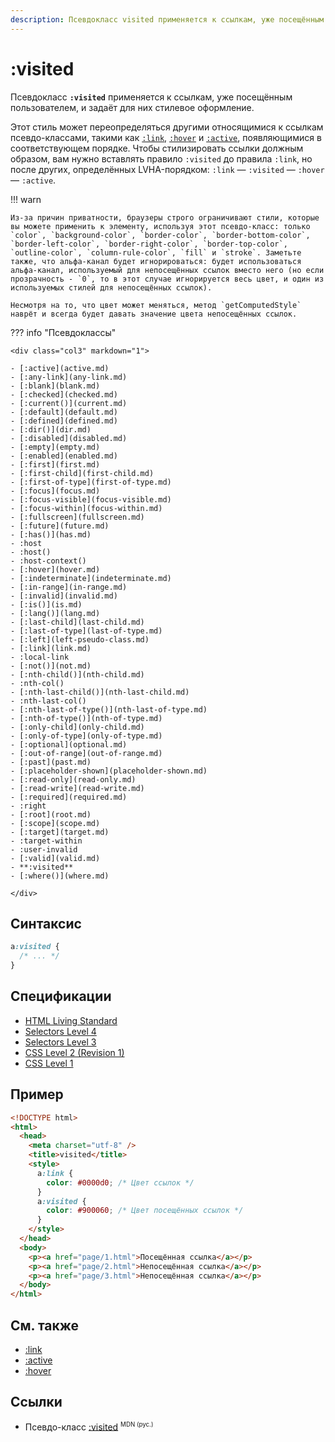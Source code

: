 ```yaml
---
description: Псевдокласс visited применяется к ссылкам, уже посещённым пользователем, и задаёт для них стилевое оформление
---
```


# :visited

Псевдокласс **`:visited`** применяется к ссылкам, уже посещённым пользователем, и задаёт для них стилевое оформление.

Этот стиль может переопределяться другими относящимися к ссылкам псевдо-классами, такими как [`:link`](link.md), [`:hover`](hover.md) и [`:active`](active.md), появляющимися в соответствующем порядке. Чтобы стилизировать ссылки должным образом, вам нужно вставлять правило `:visited` до правила `:link`, но после других, определённых LVHA-порядком: `:link` — `:visited` — `:hover` — `:active`.

!!! warn

    Из-за причин приватности, браузеры строго ограничивают стили, которые вы можете применить к элементу, используя этот псевдо-класс: только `color`, `background-color`, `border-color`, `border-bottom-color`, `border-left-color`, `border-right-color`, `border-top-color`, `outline-color`, `column-rule-color`, `fill` и `stroke`. Заметьте также, что альфа-канал будет игнорироваться: будет использоваться альфа-канал, используемый для непосещённых ссылок вместо него (но если прозрачность - `0`, то в этот случае игнорируется весь цвет, и один из используемых стилей для непосещённых ссылок).

    Несмотря на то, что цвет может меняться, метод `getComputedStyle` наврёт и всегда будет давать значение цвета непосещённых ссылок.

??? info "Псевдоклассы"

    <div class="col3" markdown="1">

    - [:active](active.md)
    - [:any-link](any-link.md)
    - [:blank](blank.md)
    - [:checked](checked.md)
    - [:current()](current.md)
    - [:default](default.md)
    - [:defined](defined.md)
    - [:dir()](dir.md)
    - [:disabled](disabled.md)
    - [:empty](empty.md)
    - [:enabled](enabled.md)
    - [:first](first.md)
    - [:first-child](first-child.md)
    - [:first-of-type](first-of-type.md)
    - [:focus](focus.md)
    - [:focus-visible](focus-visible.md)
    - [:focus-within](focus-within.md)
    - [:fullscreen](fullscreen.md)
    - [:future](future.md)
    - [:has()](has.md)
    - :host
    - :host()
    - :host-context()
    - [:hover](hover.md)
    - [:indeterminate](indeterminate.md)
    - [:in-range](in-range.md)
    - [:invalid](invalid.md)
    - [:is()](is.md)
    - [:lang()](lang.md)
    - [:last-child](last-child.md)
    - [:last-of-type](last-of-type.md)
    - [:left](left-pseudo-class.md)
    - [:link](link.md)
    - :local-link
    - [:not()](not.md)
    - [:nth-child()](nth-child.md)
    - :nth-col()
    - [:nth-last-child()](nth-last-child.md)
    - :nth-last-col()
    - [:nth-last-of-type()](nth-last-of-type.md)
    - [:nth-of-type()](nth-of-type.md)
    - [:only-child](only-child.md)
    - [:only-of-type](only-of-type.md)
    - [:optional](optional.md)
    - [:out-of-range](out-of-range.md)
    - [:past](past.md)
    - [:placeholder-shown](placeholder-shown.md)
    - [:read-only](read-only.md)
    - [:read-write](read-write.md)
    - [:required](required.md)
    - :right
    - [:root](root.md)
    - [:scope](scope.md)
    - [:target](target.md)
    - :target-within
    - :user-invalid
    - [:valid](valid.md)
    - **:visited**
    - [:where()](where.md)

    </div>

## Синтаксис

```css
a:visited {
  /* ... */
}
```

## Спецификации

- [HTML Living Standard](https://html.spec.whatwg.org/multipage/semantics-other.html#selector-visited)
- [Selectors Level 4](https://drafts.csswg.org/selectors-4/#link)
- [Selectors Level 3](https://drafts.csswg.org/selectors-3/#link)
- [CSS Level 2 (Revision 1)](https://www.w3.org/TR/CSS2/selector.html#link-pseudo-classes)
- [CSS Level 1](https://www.w3.org/TR/CSS1/#anchor-pseudo-classes)

## Пример

```html
<!DOCTYPE html>
<html>
  <head>
    <meta charset="utf-8" />
    <title>visited</title>
    <style>
      a:link {
        color: #0000d0; /* Цвет ссылок */
      }
      a:visited {
        color: #900060; /* Цвет посещённых ссылок */
      }
    </style>
  </head>
  <body>
    <p><a href="page/1.html">Посещённая ссылка</a></p>
    <p><a href="page/2.html">Непосещённая ссылка</a></p>
    <p><a href="page/3.html">Непосещённая ссылка</a></p>
  </body>
</html>
```

## См. также

- [:link](link.md)
- [:active](active.md)
- [:hover](hover.md)

## Ссылки

- Псевдо-класс [:visited](https://developer.mozilla.org/ru/docs/Web/CSS/:visited) <sup><small>MDN (рус.)</small></sup>
